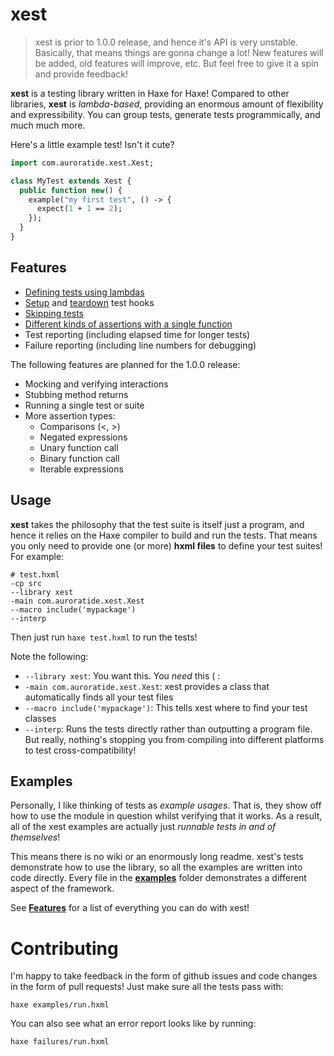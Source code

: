 # xest

> xest is prior to 1.0.0 release, and hence it's API is very unstable. Basically, that means things are gonna change a lot! New features will be added, old features will improve, etc. But feel free to give it a spin and provide feedback!

**xest** is a testing library written in Haxe for Haxe! Compared to other libraries, **xest** is _lambda-based_, providing an enormous amount of flexibility and expressibility. You can group tests, generate tests programmically, and much much more.

Here's a little example test! Isn't it cute?

```haxe
import com.auroratide.xest.Xest;

class MyTest extends Xest {
  public function new() {
    example("my first test", () -> {
      expect(1 + 1 == 2);
    });
  }
}
```

## Features

* [Defining tests using lambdas](examples/running/RunningTests.hx)
* [Setup](examples/running/hooks/BeforeEach.hx) and [teardown](examples/running/hooks/AfterEach.hx) test hooks
* [Skipping tests](examples/running/RunningTests.hx)
* [Different kinds of assertions with a single function](examples/expectations/Expectations.hx)
* Test reporting (including elapsed time for longer tests)
* Failure reporting (including line numbers for debugging)

The following features are planned for the 1.0.0 release:

* Mocking and verifying interactions
* Stubbing method returns
* Running a single test or suite
* More assertion types:
  * Comparisons (<, >)
  * Negated expressions
  * Unary function call
  * Binary function call
  * Iterable expressions

## Usage

**xest** takes the philosophy that the test suite is itself just a program, and hence it relies on the Haxe compiler to build and run the tests. That means you only need to provide one (or more) **hxml files** to define your test suites! For example:

```
# test.hxml
-cp src
--library xest
-main com.auroratide.xest.Xest
--macro include('mypackage')
--interp
```

Then just run `haxe test.hxml` to run the tests!

Note the following:

* `--library xest`: You want this. You _need_ this ( :
* `-main com.auroratide.xest.Xest`: xest provides a class that automatically finds all your test files
* `--macro include('mypackage')`: This tells xest where to find your test classes
* `--interp`: Runs the tests directly rather than outputting a program file. But really, nothing's stopping you from compiling into different platforms to test cross-compatibility!

## Examples

Personally, I like thinking of tests as _example usages_. That is, they show off how to use the module in question whilst verifying that it works. As a result, all of the xest examples are actually just _runnable tests in and of themselves_!

This means there is no wiki or an enormously long readme. xest's tests demonstrate how to use the library, so all the examples are written into code directly. Every file in the **[examples](examples)** folder demonstrates a different aspect of the framework.

See **[Features](#features)** for a list of everything you can do with xest!

# Contributing

I'm happy to take feedback in the form of github issues and code changes in the form of pull requests! Just make sure all the tests pass with:

```
haxe examples/run.hxml
```

You can also see what an error report looks like by running:

```
haxe failures/run.hxml
```
